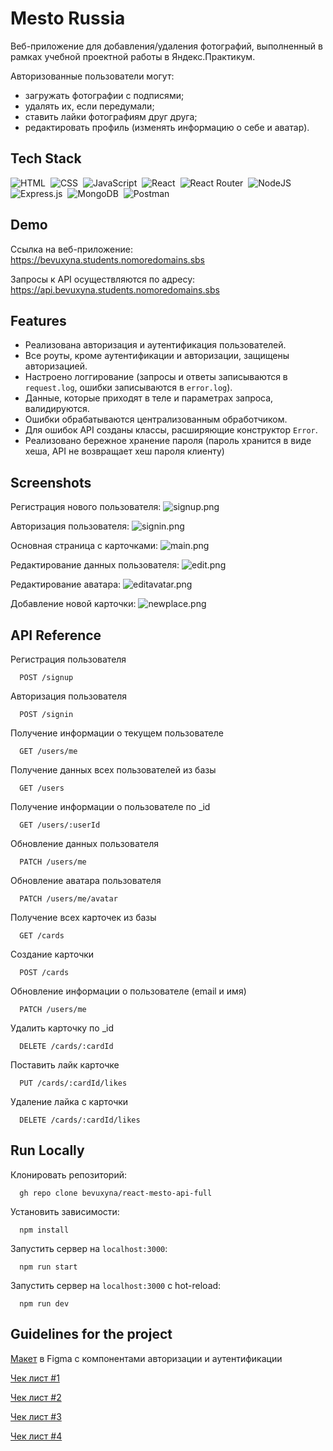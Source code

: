 
# Mesto Russia

Веб-приложение для добавления/удаления фотографий, выполненный в рамках учебной проектной работы в Яндекс.Практикум.

Авторизованные пользователи могут:

- загружать фотографии с подписями;
- удалять их, если передумали;
- ставить лайки фотографиям друг друга;
- редактировать профиль (изменять информацию о себе и аватар).


## Tech Stack

![HTML](https://img.shields.io/badge/HTML5-E34F26?style=for-the-badge&logo=html5&logoColor=white)&nbsp;
![CSS](https://img.shields.io/badge/CSS3-1572B6?style=for-the-badge&logo=css3&logoColor=white)&nbsp;
![JavaScript](https://img.shields.io/badge/JavaScript-323330?style=for-the-badge&logo=javascript&logoColor=F7DF1E)&nbsp;
![React](https://img.shields.io/badge/react-%2320232a.svg?style=for-the-badge&logo=react&logoColor=%2361DAFB)&nbsp;
![React Router](https://img.shields.io/badge/React_Router-CA4245?style=for-the-badge&logo=react-router&logoColor=white)&nbsp;
![NodeJS](https://img.shields.io/badge/node.js-6DA55F?style=for-the-badge&logo=node.js&logoColor=white)&nbsp;
![Express.js](https://img.shields.io/badge/express.js-%23404d59.svg?style=for-the-badge&logo=express&logoColor=%2361DAFB)&nbsp;
![MongoDB](https://img.shields.io/badge/MongoDB-%234ea94b.svg?style=for-the-badge&logo=mongodb&logoColor=white)&nbsp;
![Postman](https://img.shields.io/badge/Postman-FF6C37?style=for-the-badge&logo=postman&logoColor=white)&nbsp;

## Demo

Ссылка на веб-приложение:
https://bevuxyna.students.nomoredomains.sbs

Запросы к API осуществляются по адресу:
https://api.bevuxyna.students.nomoredomains.sbs
## Features

- Реализована авторизация и аутентификация пользователей.
- Все роуты, кроме аутентификации и авторизации, защищены авторизацией.
- Настроено логгирование (запросы и ответы записываются в `request.log`, ошибки записываются в `error.log`).
- Данные, которые приходят в теле и параметрах запроса, валидируются.
- Ошибки обрабатываются централизованным обработчиком.
- Для ошибок API созданы классы, расширяющие конструктор `Error`.
- Реализовано бережное хранение пароля (пароль хранится в виде хеша, API не возвращает хеш пароля клиенту)


## Screenshots
Регистрация нового пользователя:
![signup.png](https://s9.gifyu.com/images/signup.png)

Авторизация пользователя:
![signin.png](https://s9.gifyu.com/images/signin.png)

Основная страница с карточками:
![main.png](https://s3.gifyu.com/images/main.png)

Редактирование данных пользователя:
![edit.png](https://s9.gifyu.com/images/edit.png)

Редактирование аватара:
![editavatar.png](https://s9.gifyu.com/images/editavatar.png)

Добавление новой карточки:
![newplace.png](https://s9.gifyu.com/images/newplace.png)



## API Reference

Регистрация пользователя

```
  POST /signup
```

Авторизация пользователя

```
  POST /signin
```

Получение информации о текущем пользователе

```
  GET /users/me
```

Получение данных всех пользователей из базы

```
  GET /users
```

Получение информации о пользователе по _id

```
  GET /users/:userId
```

Обновление данных пользователя

```
  PATCH /users/me
```

Обновление аватара пользователя

```
  PATCH /users/me/avatar
```

Получение всех карточек из базы

```
  GET /cards
```

Создание карточки

```
  POST /cards
```

Обновление информации о пользователе (email и имя)

```
  PATCH /users/me
```

Удалить карточку по _id

```
  DELETE /cards/:cardId
```

Поставить лайк карточке

```
  PUT /cards/:cardId/likes
```

Удаление лайка с карточки

```
  DELETE /cards/:cardId/likes 
```

## Run Locally

Клонировать репозиторий:

```
  gh repo clone bevuxyna/react-mesto-api-full
```

Установить зависимости:

```
  npm install
```

Запустить сервер на `localhost:3000`:

```
  npm run start
```

Запустить сервер на `localhost:3000` с hot-reload:

```
  npm run dev
```
## Guidelines for the project

[Макет](https://www.figma.com/file/5H3gsn5lIGPwzBPby9jAOo/JavaScript.-Sprint-12?node-id=4453%3A82&t=WNBIsjbJlm5xPiY2-0) в Figma с компонентами авторизации и аутентификации

[Чек лист #1](https://code.s3.yandex.net/web-developer/checklists-pdf/new-program/checklist-12.pdf)

[Чек лист #2](https://code.s3.yandex.net/web-developer/checklists-pdf/new-program/checklist_13.pdf)

[Чек лист #3](https://code.s3.yandex.net/web-developer/checklists-pdf/new-program/checklist_14.pdf)

[Чек лист #4](https://code.s3.yandex.net/web-developer/checklists-pdf/new-program/checklist_15.pdf)
